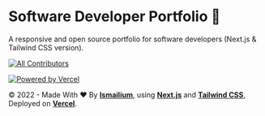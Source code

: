 # Software Developer Portfolio :100:
A responsive and open source portfolio for software developers (Next.js & Tailwind CSS version).

<!-- ALL-CONTRIBUTORS-BADGE:START - Do not remove or modify this section -->

[![All Contributors](https://img.shields.io/badge/all_contributors-1-orange.svg?style=flat-square)](#contributors-)

<!-- ALL-CONTRIBUTORS-BADGE:END -->

[![Powered by Vercel](https://encrypted-tbn0.gstatic.com/images?q=tbn:ANd9GcQZGR8e0hsnncNSToyl-__-VpF1s7HLgfGwXQ&usqp=CAU)](https://vercel.com/dashboard)

&copy; 2022 - Made With ❤️ By <a href="https://ismailium.vercel.app/"><b>Ismailium</b></a>, using <a href="https://nextjs.org/"><b>Next.js</b></a> and <a href="https://tailwindcss.com/"><b>Tailwind CSS</b></a>, Deployed on <a href="https://vercel.com/"><b>Vercel</b></a>.

